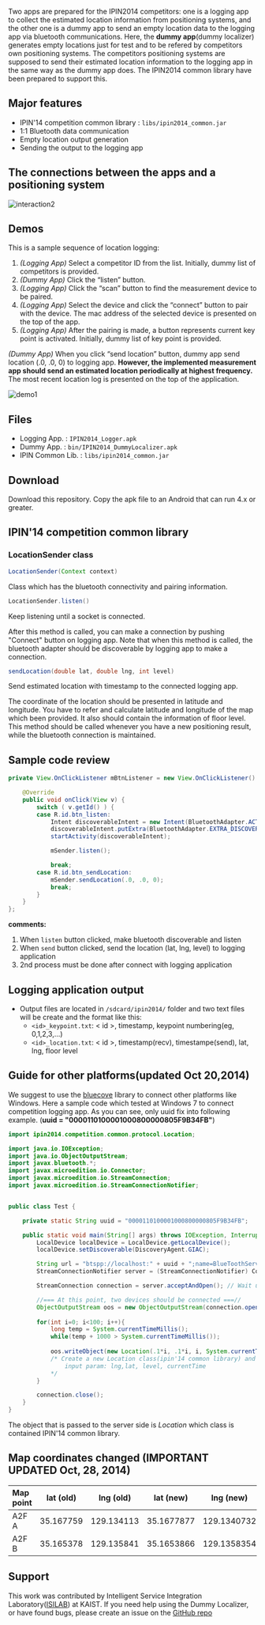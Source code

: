 Two apps are prepared for the IPIN2014 competitors: one is a logging app to collect the estimated location information from positioning systems, and the other one is a dummy app to send an empty location data to the logging app via bluetooth communications. Here, the **dummy app**(dummy localizer) generates empty locations just for test and to be refered by competitors own positioning systems. The competitors positioning systems are supposed to send their estimated location information to the logging app in the same way as the dummy app does. The IPIN2014 common library have been prepared to support this.

## Major features

* IPIN'14 competition common library : `libs/ipin2014_common.jar`
* 1:1 Bluetooth data communication
* Empty location output generation
* Sending the output to the logging app

## The connections between the apps and a positioning system
![interaction2](https://cloud.githubusercontent.com/assets/420433/4608526/8206e612-5282-11e4-8a37-04112f015673.png)

## Demos

This is a sample sequence of location logging:

1.	_(Logging App)_ Select a competitor ID from the list. Initially, dummy list of competitors is provided. 
2.	_(Dummy App)_ Click the “listen” button.
3.	_(Logging App)_ Click the “scan” button to find the measurement device to be paired.
4.	_(Logging App)_ Select the device and click the “connect” button to pair with the device. The mac address of the selected device is presented on the top of the app.
5.	_(Logging App)_ After the pairing is made, a button represents current key point is activated. Initially, dummy list of key point is provided.

_(Dummy App)_ When you click “send location” button, dummy app send location (.0, .0, 0) to logging app. **However, the implemented measurement app should send an estimated location periodically at highest frequency.** The most recent location log is presented on the top of the application.

![demo1](https://cloud.githubusercontent.com/assets/420433/4610527/94f69848-52b0-11e4-8a34-7ec521328518.png)

## Files

* Logging App. 		: `IPIN2014_Logger.apk`
* Dummy App. 		: `bin/IPIN2014_DummyLocalizer.apk`
* IPIN Common Lib.	: `libs/ipin2014_common.jar`

## Download

Download this repository. Copy the apk file to an Android that can run 4.x or greater.

## IPIN'14 competition common library
### LocationSender class

```Java
LocationSender(Context context)
```

Class which has the bluetooth connectivity and pairing information.

```Java
LocationSender.listen()
```

Keep listening until a socket is connected.

After this method is called, you can make a connection by pushing "Connect" button on logging app.
Note that when this method is called, the bluetooth adapter should be discoverable by logging app to make a connection.

```Java
sendLocation(double lat, double lng, int level)
```

Send estimated location with timestamp to the connected logging app.

The coordinate of the location should be presented in latitude and longitude. You have to refer and calculate latitude and longitude of the map which been provided. It also should contain the information of floor level.
This method should be called whenever you have a new positioning result, while the bluetooth connection is maintained.

## Sample code review

```Java
private View.OnClickListener mBtnListener = new View.OnClickListener() {

    @Override
    public void onClick(View v) {
        switch ( v.getId() ) {
        case R.id.btn_listen:
            Intent discoverableIntent = new Intent(BluetoothAdapter.ACTION_REQUEST_DISCOVERABLE);
            discoverableIntent.putExtra(BluetoothAdapter.EXTRA_DISCOVERABLE_DURATION, 300);
            startActivity(discoverableIntent);

            mSender.listen();

            break;
        case R.id.btn_sendLocation:
            mSender.sendLocation(.0, .0, 0);
            break;
        }
    }
};
```
**comments:**

1. When `listen` button clicked, make bluetooth discoverable and listen
2. When `send` button clicked, send the location (lat, lng, level) to logging application
3. 2nd process must be done after connect with logging application

## Logging application output

* Output files are located in `/sdcard/ipin2014/` folder and two text files will be create and the format like this:
	* `<id>_keypoint.txt`: < id >, timestamp, keypoint numbering(eg, 0,1,2,3,...)
	* `<id>_location.txt`: < id >, timestamp(recv), timestampe(send), lat, lng, floor level

## Guide for other platforms(updated Oct 20,2014)

We suggest to use the [bluecove](http://bluecove.org/) library to connect other platforms like Windows.
Here a sample code which tested at Windows 7 to connect competition logging app. As you can see, only uuid fix into following example.	(**uuid = "0000110100001000800000805F9B34FB"**)



```java
import ipin2014.competition.common.protocol.Location;

import java.io.IOException;
import java.io.ObjectOutputStream;
import javax.bluetooth.*;
import javax.microedition.io.Connector;
import javax.microedition.io.StreamConnection;
import javax.microedition.io.StreamConnectionNotifier;


public class Test {

	private static String uuid = "0000110100001000800000805F9B34FB";

    public static void main(String[] args) throws IOException, InterruptedException {
    	LocalDevice localDevice = LocalDevice.getLocalDevice();
    	localDevice.setDiscoverable(DiscoveryAgent.GIAC);

    	String url = "btspp://localhost:" + uuid + ";name=BlueToothServer";
    	StreamConnectionNotifier server = (StreamConnectionNotifier) Connector.open(url);

    	StreamConnection connection = server.acceptAndOpen(); // Wait until client connects

    	//=== At this point, two devices should be connected ===//
    	ObjectOutputStream oos = new ObjectOutputStream(connection.openOutputStream());
    	
    	for(int i=0; i<100; i++){
			long temp = System.currentTimeMillis();
			while(temp + 1000 > System.currentTimeMillis());
    	
    		oos.writeObject(new Location(.1*i, .1*i, i, System.currentTimeMillis()));
            /* Create a new Location class(ipin'14 common library) and send the object
            	input param: lng,lat, level, currentTime
            */
    	}

    	connection.close();
    }
}
```

The object that is passed to the server side is *Location* which class is contained IPIN'14 common library.


## Map coordinates changed (**IMPORTANT** UPDATED Oct, 28, 2014)

| Map point| lat (old)  | lng (old) |lat (**new**)  | lng (**new**) |
| :------------ |:---------------:|:---------------:|:---------------:|:---------------:|
| A2F A  | 35.167759|129.134113|35.1677877|129.1340732|
| A2F B  | 35.165378|129.135841|35.1653866|129.1358354|





## Support

This work was contributed by Intelligent Service Integration Laboratory([ISILAB](http://isilab.kaist.ac.kr)) at KAIST. If you need help using the Dummy Localizer, or have found bugs, please create an issue on the <a href="https://github.com/canlang/IPIN2014_DummyLocalizer/issues" target="_blank">GitHub repo</a>